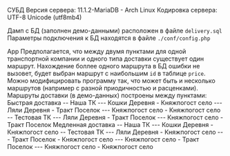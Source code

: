СУБД
Версия сервера: 11.1.2-MariaDB - Arch Linux
Кодировка сервера: UTF-8 Unicode (utf8mb4)

Дамп с БД (заполнен демо-данными) расположен в файле `delivery.sql`
Параметры подключения к БД находятся в файле `./conf/config.php`

App
Предполагается, что между двумя пунктами для одной транспортной компании и одного типа доставки существует один маршрут. Нахождение боллее одного маршрута в БД ошибки не вызовет, будет выбран маршрут с наибольшим `id` в таблице `price`. Можно модифицировать программу так, что может быть и несколько маршрутов (например с разной приодичностью и расценками).
Маршруты доставки (в демо-данных) построены между пунктами:
Быстрая доставка
-- Наша ТК
--- Кошки Деревня - Княжпогост село
--- Ляли Деревня - Тракт Поселок
--- Княжпогост село - Княжпогост село
-- Тестовая ТК
--- Ляли Деревня - Тракт Поселок
--- Княжпогост село - Тракт Поселок
Медленная доставка
-- Наша ТК
--- Кошки Деревня - Княжпогост село
-- Тестовая ТК
--- Ляли Деревня - Княжпогост село
--- Тракт Поселок - Княжпогост село
--- Княжпогост село - Тракт Поселок
--- Княжпогост село - Княжпогост село
